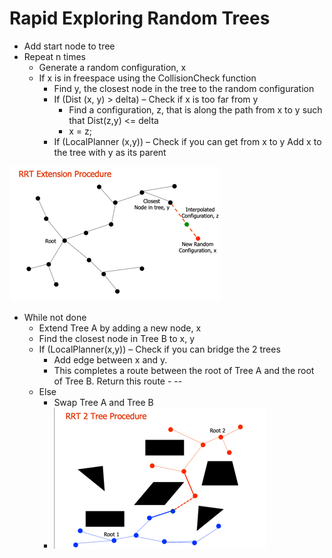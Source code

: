 # Rapid Exploring Random Trees

* Add start node to tree 
* Repeat n times
  * Generate a random configuration, x
  * If x is in freespace using the CollisionCheck function
    * Find y, the closest node in the tree to the random configuration 
    * If \(Dist \(x, y\) &gt; delta\) – Check if x is too far from y 
      * Find a configuration, z, that is along the path from x to y such that Dist\(z,y\) &lt;= delta 
      * x = z; 
    * If \(LocalPlanner \(x,y\)\) – Check if you can get from x to y Add x to the tree with y as its parent

![Alt text](../../../../.gitbook/assets/1546201707049.png)

* While not done
  * Extend Tree A by adding a new node, x 
  * Find the closest node in Tree B to x, y 
  * If \(LocalPlanner\(x,y\)\) – Check if you can bridge the 2 trees
    * Add edge between x and y. 
    * This completes a route between the root of Tree A and the root of Tree B. Return this route - --
  * Else 
    * Swap Tree A and Tree B
    * ![Alt text](../../../../.gitbook/assets/1546201717793.png)

